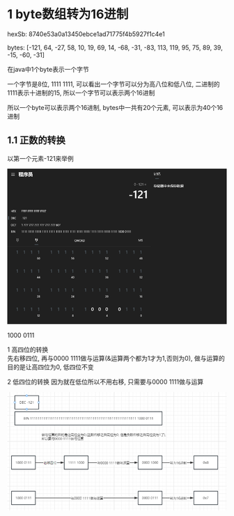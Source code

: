# 1 byte数组转为16进制

hexSb: 8740e53a0a13450ebce1ad71775f4b5927f1c4e1

bytes: [-121, 64, -27, 58, 10, 19, 69, 14, -68, -31, -83, 113, 119, 95, 75, 89, 39, -15, -60, -31]

在java中1个byte表示一个字节

一个字节是8位, 1111 1111, 可以看出一个字节可以分为高八位和低八位, 二进制的1111表示十进制的15,
所以一个字节可以表示两个16进制

所以一个byte可以表示两个16进制, bytes中一共有20个元素, 可以表示为40个16进制

## 1.1 正数的转换

以第一个元素-121来举例

![](img/img.png)

1000 0111

1 高四位的转换  
先右移四位, 再与0000 1111做与运算(&运算两个都为1才为1,否则为0),
做与运算的目的是让高四位为0, 低四位不变

2 低四位的转换
因为就在低位所以不用右移, 只需要与0000 1111做与运算

![](img/img_1.png)
